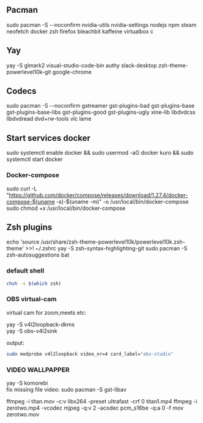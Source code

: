 ## Pacman

sudo pacman -S --noconfirm nvidia-utils nvidia-settings nodejs npm steam neofetch docker zsh firefox bleachbit kaffeine virtualbox c

## Yay

yay -S glmark2 visual-studio-code-bin authy slack-desktop zsh-theme-powerlevel10k-git google-chrome

## Codecs

sudo pacman -S --noconfirm gstreamer gst-plugins-bad gst-plugins-base gst-plugins-base-libs gst-plugins-good gst-plugins-ugly xine-lib libdvdcss libdvdread dvd+rw-tools vlc lame

## Start services docker

sudo systemctl enable docker && sudo usermod -aG docker kuro && sudo systemctl start docker

### Docker-compose

sudo curl -L "https://github.com/docker/compose/releases/download/1.27.4/docker-compose-$(uname -s)-\$(uname -m)" -o /usr/local/bin/docker-compose
sudo chmod +x /usr/local/bin/docker-compose

## Zsh plugins

echo 'source /usr/share/zsh-theme-powerlevel10k/powerlevel10k.zsh-theme' >>! ~/.zshrc
yay -S zsh-syntax-highlighting-git
sudo pacman -S zsh-autosuggestions bat

### default shell

```sh
chsh -s $(which zsh)

```

### OBS virtual-cam

virtual cam for zoom,meets etc:

yay -S v4l2loopback-dkms  
yay -S obs-v4l2sink

output:

```sh
sudo modprobe v4l2loopback video_nr=4 card_label="obs-studio"

```

### VIDEO WALLPAPPER

yay -S komorebi  
fix missing file video:
sudo pacman -S gst-libav

ffmpeg -i titan.mov -c:v libx264 -preset ultrafast -crf 0 titan1.mp4
ffmpeg -i zerotwo.mp4 -vcodec mjpeg -q:v 2 -acodec pcm_s16be -q:a 0 -f mov zerotwo.mov
